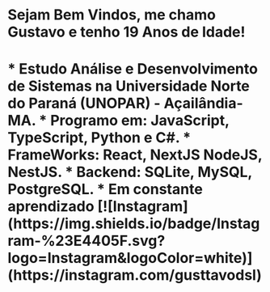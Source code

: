 <h1>Sejam Bem Vindos, me chamo Gustavo e tenho 19 Anos de Idade!<h1/>

<p1>
* Estudo Análise e Desenvolvimento de Sistemas na Universidade Norte do Paraná (UNOPAR) - Açailândia- MA.
* Programo em: JavaScript, TypeScript, Python e C#. 
* FrameWorks: React, NextJS NodeJS, NestJS.
* Backend: SQLite, MySQL, PostgreSQL.
* Em constante aprendizado <p1/>
 [![Instagram](https://img.shields.io/badge/Instagram-%23E4405F.svg?logo=Instagram&logoColor=white)](https://instagram.com/gusttavodsl)
